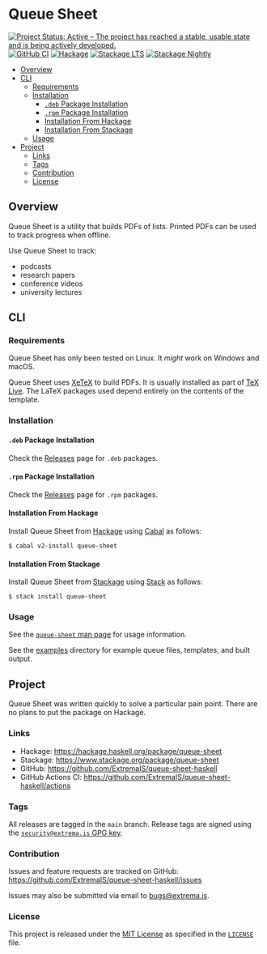 # Queue Sheet

[![Project Status: Active – The project has reached a stable, usable state and is being actively developed.](https://www.repostatus.org/badges/latest/active.svg)](https://www.repostatus.org/#active)
[![GitHub CI](https://github.com/ExtremaIS/queue-sheet-haskell/workflows/CI/badge.svg?branch=main)](https://github.com/ExtremaIS/queue-sheet-haskell/actions)
[![Hackage](https://img.shields.io/hackage/v/queue-sheet.svg)](https://hackage.haskell.org/package/queue-sheet)
[![Stackage LTS](https://stackage.org/package/queue-sheet/badge/lts)](https://stackage.org/package/queue-sheet)
[![Stackage Nightly](https://stackage.org/package/queue-sheet/badge/nightly)](https://stackage.org/nightly/package/queue-sheet)

* [Overview](#overview)
* [CLI](#cli)
    * [Requirements](#requirements)
    * [Installation](#installation)
        * [`.deb` Package Installation](#deb-package-installation)
        * [`.rpm` Package Installation](#rpm-package-installation)
        * [Installation From Hackage](#installation-from-hackage)
        * [Installation From Stackage](#installation-from-stackage)
    * [Usage](#usage)
* [Project](#project)
    * [Links](#links)
    * [Tags](#tags)
    * [Contribution](#contribution)
    * [License](#license)

## Overview

Queue Sheet is a utility that builds PDFs of lists.  Printed PDFs can be used
to track progress when offline.

Use Queue Sheet to track:

* podcasts
* research papers
* conference videos
* university lectures

## CLI

### Requirements

Queue Sheet has only been tested on Linux.  It *might* work on Windows and
macOS.

Queue Sheet uses [XeTeX](https://tug.org/xetex/) to build PDFs.  It is usually
installed as part of [TeX Live](https://www.tug.org/texlive/).  The LaTeX
packages used depend entirely on the contents of the template.

### Installation

#### `.deb` Package Installation

Check the [Releases][] page for `.deb` packages.

[Releases]: <https://github.com/ExtremaIS/queue-sheet-haskell/releases>

#### `.rpm` Package Installation

Check the [Releases][] page for `.rpm` packages.

#### Installation From Hackage

Install Queue Sheet from [Hackage][] using [Cabal][] as follows:

```
$ cabal v2-install queue-sheet
```

[Hackage]: <https://hackage.haskell.org/package/queue-sheet>
[Cabal]: <https://www.haskell.org/cabal/>

#### Installation From Stackage

Install Queue Sheet from [Stackage][] using [Stack][] as follows:

```
$ stack install queue-sheet
```

[Stackage]: <https://www.stackage.org/package/queue-sheet>
[Stack]: <https://haskellstack.org/>

### Usage

See the [`queue-sheet` man page](doc/queue-sheet.1.md) for usage information.

See the [examples](examples) directory for example queue files, templates, and
built output.

## Project

Queue Sheet was written quickly to solve a particular pain point.  There are
no plans to put the package on Hackage.

### Links

* Hackage: <https://hackage.haskell.org/package/queue-sheet>
* Stackage: <https://www.stackage.org/package/queue-sheet>
* GitHub: <https://github.com/ExtremaIS/queue-sheet-haskell>
* GitHub Actions CI: <https://github.com/ExtremaIS/queue-sheet-haskell/actions>

### Tags

All releases are tagged in the `main` branch.  Release tags are signed using
the
[`security@extrema.is` GPG key](http://keys.gnupg.net/pks/lookup?op=vindex&fingerprint=on&search=0x1D484E4B4705FADF).

### Contribution

Issues and feature requests are tracked on GitHub:
<https://github.com/ExtremaIS/queue-sheet-haskell/issues>

Issues may also be submitted via email to <bugs@extrema.is>.

### License

This project is released under the
[MIT License](https://opensource.org/licenses/MIT) as specified in the
[`LICENSE`](LICENSE) file.
